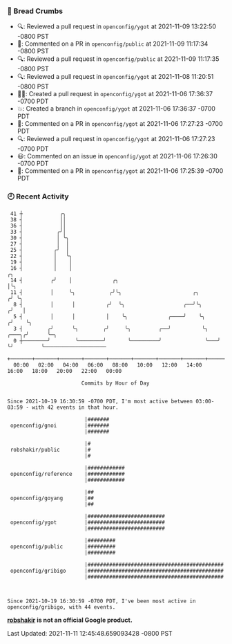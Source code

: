 ### 🍞 Bread Crumbs

 * 🔍: Reviewed a pull request in  `openconfig/ygot` at 2021-11-09 13:22:50 -0800 PST
 * 💬: Commented on a PR in  `openconfig/public` at 2021-11-09 11:17:34 -0800 PST
 * 🔍: Reviewed a pull request in  `openconfig/public` at 2021-11-09 11:17:35 -0800 PST
 * 🔍: Reviewed a pull request in  `openconfig/ygot` at 2021-11-08 11:20:51 -0800 PST
 * ✍🏼: Created a pull request in `openconfig/ygot` at 2021-11-06 17:36:37 -0700 PDT
 * 💥: Created a branch in `openconfig/ygot` at 2021-11-06 17:36:37 -0700 PDT
 * 💬: Commented on a PR in  `openconfig/ygot` at 2021-11-06 17:27:23 -0700 PDT
 * 🔍: Reviewed a pull request in  `openconfig/ygot` at 2021-11-06 17:27:23 -0700 PDT
 * 😃: Commented on an issue in `openconfig/ygot` at 2021-11-06 17:26:30 -0700 PDT
 * 💬: Commented on a PR in  `openconfig/ygot` at 2021-11-06 17:25:39 -0700 PDT

### 🕘 Recent Activity
```
 41 ┼            ╭╮
 38 ┤            ││
 36 ┤            ││
 33 ┤           ╭╯│
 30 ┤           │ ╰╮
 27 ┤           │  │
 25 ┤          ╭╯  │
 22 ┤          │   ╰╮
 19 ┤          │    │
 16 ┤          │    │                                                        ╭╮
 14 ┤         ╭╯    │             ╭╮                                         │╰╮
 11 ┤         │     ╰╮           ╭╯╰╮                       ╭╮              ╭╯ ╰╮
  8 ┤         │      │          ╭╯  ╰╮                   ╭──╯╰╮            ╭╯   │
  5 ┤         │      │          │    ╰╮             ╭────╯    ╰╮          ╭╯    ╰╮
  3 ┤        ╭╯      ╰╮        ╭╯     ╰╮         ╭──╯          ╰╮   ╭───╮╭╯      ╰─╮
  0 ┼────────╯        ╰────────╯       ╰─────────╯              ╰───╯   ╰╯         ╰────────────────────
    +───────+───────+───────+───────+───────+───────+───────+───────+───────+───────+───────+───────+────
  00:00   02:00   04:00   06:00   08:00   10:00   12:00   14:00   16:00   18:00   20:00   22:00   00:00   

						Commits by Hour of Day


Since 2021-10-19 16:30:59 -0700 PDT, I'm most active between 03:00-03:59 - with 42 events in that hour.

```



```
                         |#######
 openconfig/gnoi         |#######
                         |#######

                         |#
 robshakir/public        |#
                         |#

                         |############
 openconfig/reference    |############
                         |############

                         |##
 openconfig/goyang       |##
                         |##

                         |#########################
 openconfig/ygot         |#########################
                         |#########################

                         |#########
 openconfig/public       |#########
                         |#########

                         |############################################
 openconfig/gribigo      |############################################
                         |############################################



Since 2021-10-19 16:30:59 -0700 PDT, I've been most active in openconfig/gribigo, with 44 events.

```
**[robshakir](mailto:robjs@google.com) is not an official Google product.**  


Last Updated: 2021-11-11 12:45:48.659093428 -0800 PST
